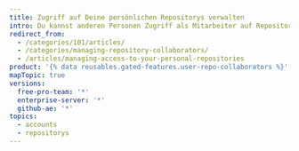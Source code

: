 ```yaml
---
title: Zugriff auf Deine persönlichen Repositorys verwalten
intro: Du kannst anderen Personen Zugriff als Mitarbeiter auf Repositorys Deines persönlichen Kontos gewähren.
redirect_from:
  - /categories/101/articles/
  - /categories/managing-repository-collaborators/
  - /articles/managing-access-to-your-personal-repositories
product: '{% data reusables.gated-features.user-repo-collaborators %}'
mapTopic: true
versions:
  free-pro-team: '*'
  enterprise-server: '*'
  github-ae: '*'
topics:
  - accounts
  - repositorys
---
```


